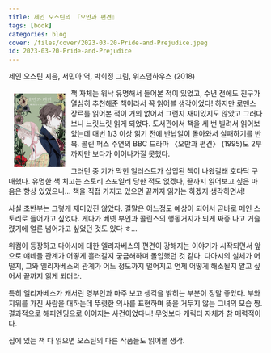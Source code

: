```yaml
---
title: 제인 오스틴의 『오만과 편견』
tags: [book]
categories: blog
cover: /files/cover/2023-03-20-Pride-and-Prejudice.jpeg
id: 2023-03-20-Pride-and-Prejudice
---
```

제인 오스틴 지음, 서민아 역, 박희정 그림, 위즈덤하우스 (2018)
<style>
img{
    float: left;
    margin: 0.8em;
}
    </style>

<p align="left">
  			<img src="/files/cover/2023-03-20-Pride-and-Prejudice.jpeg" width="20%">
</p>

책 자체는 워낙 유명해서 들어본 적이 있었고, 수년 전에도 친구가 열심히 추천해준 책이라서 꼭 읽어볼 생각이었다! 하지만 로맨스 장르를 읽어본 적이 거의 없어서 그런지 재미있지도 않았고 그러다 보니 느릿느릿 읽게 되었다. 도서관에서 책을 세 번 빌려서 읽어보았는데 매번 1/3 이상 읽기 전에 반납일이 돌아와서 실패하기를 반복. <!--more--> 콜린 퍼스 주연의 BBC 드라마 〈오만과 편견〉 (1995)도 2부까지만 보다가 이어나가질 못했다.

그러던 중 기가 막힌 일러스트가 삽입된 책이 나왔길래 호다닥 구매했다. 유명한 책 치고는 스토리 스포일러 당한 적도 없겠다, 끝까지 읽어보고 싶은 마음은 항상 있었으니… 책을 직접 가지고 있으면 끝까지 읽기는 하겠지 생각하면서!

사실 초반부는 그렇게 재미있진 않았다. 결말은 어느정도 예상이 되어서 곧바로 메인 스토리로 들어가고 싶었다. 게다가 베넷 부인과 콜린스의 행동거지가 되게 짜증 나고 거슬렸기에 얼른 넘어가고 싶었던 것도 있다 ㅎ…

위컴이 등장하고 다아시에 대한 엘리자베스의 편견이 강해지는 이야기가 시작되면서 앞으로 얘네들 관계가 어떻게 흘러갈지 궁금해하며 몰입했던 것 같다. 다아시의 실체가 어떨지, 그와 엘리자베스의 관계가 어느 정도까지 멀어지고 언제 어떻게 해소될지 알고 싶어서 끝까지 읽게 되더라.

 특히 엘리자베스가 캐서린 영부인과 마주 보고 생각을 밝히는 부분이 정말 좋았다. 부와 지위를 가진 사람을 대하는데 뚜렷한 의사를 표현하며 뜻을 거두지 않는 그녀의 모습 짱. 결과적으로 해피엔딩으로 이어지는 사건이었다니! 무엇보다 캐릭터 자체가 참 매력적이다.

집에 있는 책 다 읽으면 오스틴의 다른 작품들도 읽어볼 생각.